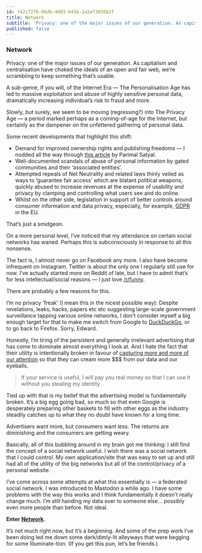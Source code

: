 ```yaml
---
id: f42c7276-86db-4d03-b41b-2a2e73026b2f
title: Network
subtitle: 'Privacy: one of the major issues of our generation. As capitalism and centralisation have choked the ideals of an open and fair web, we’re…'
published: false
---
```




### Network

Privacy: one of the major issues of our generation. As capitalism and centralisation have choked the ideals of an open and fair web, we’re scrambling to keep something that’s usable.

A sub-genre, if you will, of the Internet Era — The Personalisation Age has led to massive exploitation and abuse of highly sensitive personal data, dramatically increasing individual’s risk to fraud and more.

Slowly, but surely, we seem to be moving (regressing?) into The Privacy Age — a period marked perhaps as a coming-of-age for the Internet, but certainly as the dampener on the unfettered gathering of personal data.

Some recent developments that highlight this shift:

- Demand for improved ownership rights and publishing freedoms — I nodded all the way through [this article](https://www.neustadt.fr/essays/against-a-user-hostile-web/) by Parimal Satyal.
- Well-documented scandals of abuse of personal information by gated communities and their ‘associated entities’.
- Attempted repeals of Net Neutrality and related laws thinly veiled as ways to ‘guarantee fair access’ which are blatant political weapons, quickly abused to increase revenues at the expense of usability and privacy by clamping and controlling what users see and do online.
- Whilst on the other side, legislation in support of better controls around consumer information and data privacy, especially, for example, [GDPR](https://en.wikipedia.org/wiki/General_Data_Protection_Regulation) in the EU.

That’s just a smidgeon.

On a more personal level, I’ve noticed that my attendance on certain social networks has waned. Perhaps this is subconsciously in response to all this nonsense.

The fact is, I almost never go on Facebook any more. I also have become infrequent on Instagram. Twitter is about the only one I regularly still use for now. I’ve actually started more on Reddit of late, but I have to admit that’s for less intellectual/social reasons — I just love [/r/funny](https://www.reddit.com/r/funny/).

There are probably a few reasons for this.

I’m no privacy ‘freak’ (I mean this in the nicest possible way): Despite revelations, leaks, hacks, papers etc etc suggesting large-scale government surveillance tapping various online networks, I don’t consider myself a big enough target for that to make me switch from Google to [DuckDuckGo](https://medium.com/@duckduckgo/google-alternatives-e6b3d8f40de2), or to go back to Firefox. Sorry, Edward.

Honestly, I’m tiring of the persistent and generally irrelevant advertising that has come to dominate almost everything I look at. And I hate the fact that their utility is intentionally broken in favour of [capturing more and more of our attention](https://www.theguardian.com/technology/2017/nov/09/facebook-sean-parker-vulnerability-brain-psychology) so that they can cream more $$$ from our data and our eyeballs.

> If your service is useful, I will pay you real money so that I can use it without you stealing my identity

Tied up with that is my belief that the advertising model is fundamentally broken. It’s a big egg going bad, so much so that even Google is desperately preparing other baskets to fill with other eggs as the industry steadily catches up to what they no doubt have known for a long time.

Advertisers want more, but consumers want less. The returns are diminishing and the consumers are getting weary.

> [](https://twitter.com/kneath/status/1004042191642116097)

Basically, all of this bubbling around in my brain got me thinking: I still find the concept of a social network useful. I wish there was a social network that *I* could control. My *own* application/site that was easy to set up and still had all of the utility of the big networks but all of the control/privacy of a personal website.

I’ve come across some attempts at what this essentially is — a federated social network. I was introduced to Mastodon a while ago. I have some problems with the way this works and I think fundamentally it doesn’t really change much. I’m still handing my data over to someone else… possibly even more people than before. Not ideal.

**Enter** [**Network**](https://github.com/simonhamp/network)**.**

It’s not much right now, but it’s a beginning. And some of the prep work I’ve been doing led me down some dark/dimly-lit alleyways that were begging for some Illuminate-tion. (If you get this pun, let’s be friends.)